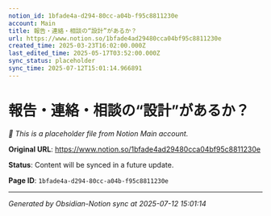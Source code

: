```yaml
---
notion_id: 1bfade4a-d294-80cc-a04b-f95c8811230e
account: Main
title: 報告・連絡・相談の“設計”があるか？
url: https://www.notion.so/1bfade4ad29480cca04bf95c8811230e
created_time: 2025-03-23T16:02:00.000Z
last_edited_time: 2025-05-17T03:52:00.000Z
sync_status: placeholder
sync_time: 2025-07-12T15:01:14.966891
---
```


# 報告・連絡・相談の“設計”があるか？

*🔄 This is a placeholder file from Notion Main account.*

**Original URL**: https://www.notion.so/1bfade4ad29480cca04bf95c8811230e

**Status**: Content will be synced in a future update.

**Page ID**: `1bfade4a-d294-80cc-a04b-f95c8811230e`

---

*Generated by Obsidian-Notion sync at 2025-07-12 15:01:14*

